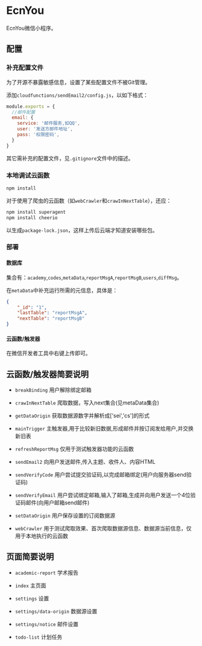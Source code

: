 # EcnYou

EcnYou微信小程序。

## 配置

### 补充配置文件

为了开源不暴露敏感信息，设置了某些配置文件不被Git管理。

添加`cloudfunctions/sendEmail2/config.js`，以如下格式：

```js
module.exports = {
  //邮件配置
  email: {
    service: '邮件服务,如QQ',
    user: '发送方邮件地址',
    pass: '权限密码',
  }
}
```

其它需补充的配置文件，见`.gitignore`文件中的描述。

### 本地调试云函数

```bash
npm install
```

对于使用了爬虫的云函数（如`webCrawler`和`crawInNextTable`），还应：

```bash
npm install superagent
npm install cheerio
```

以生成`package-lock.json`，这样上传后云端才知道安装哪些包。

### 部署

#### 数据库

集合有：`academy`,`codes`,`metaData`,`reportMsgA`,`reportMsgB`,`users`,`diffMsg`。

在`metaData`中补充运行所需的元信息，具体是：

```json
{
    "_id": "1",
    "lastTable": "reportMsgA",
    "nextTable": "reportMsgB"
}
```

#### 云函数/触发器

在微信开发者工具中右键上传即可。

## 云函数/触发器简要说明

- `breakBinding` 用户解除绑定邮箱

- `crawInNextTable` 爬取数据，写入next集合(见metaData集合)

- `getDataOrigin` 获取数据源数字并解析成['sei','cs']的形式

- `mainTrigger` 主触发器,用于比较新旧数据,形成邮件并按订阅发给用户,并交换新旧表

- `refreshReportMsg` 仅用于测试触发器功能的云函数

- `sendEmail2` 向用户发送邮件,传入主题、收件人、内容HTML

- `sendVerifyCode` 用户尝试提交验证码,以完成邮箱绑定(用户向服务器send验证码)

- `sendVerifyEmail` 用户尝试绑定邮箱,输入了邮箱,生成并向用户发送一个4位验证码邮件(向用户邮箱send邮件)

- `setDataOrigin` 用户保存设置的订阅数据源

- `webCrawler` 用于测试爬取效果、首次爬取数据源信息、数据源当前信息，仅用于本地执行的云函数

## 页面简要说明

- `academic-report` 学术报告

- `index` 主页面

- `settings` 设置

- `settings/data-origin` 数据源设置

- `settings/notice` 邮件设置

- `todo-list` 计划任务



